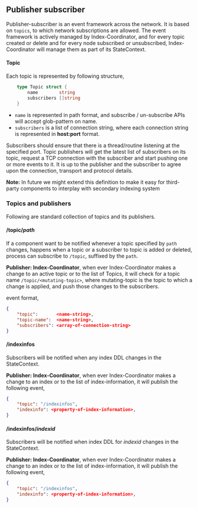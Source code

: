 ## Publisher subscriber

Publisher-subscriber is an event framework across the network. It is based on
`topics`, to which network subscriptions are allowed. The event framework is
actively managed by Index-Coordinator, and for every topic created or delete
and for every node subscribed or unsubscribed, Index-Coordinator will manage
them as part of its StateContext.

#### Topic

Each topic is represented by following structure,

```go
    type Topic struct {
        name        string
        subscribers []string
    }
```

- `name` is represented in path format, and subscribe / un-subscribe APIs will
  accept glob-pattern on name.
- `subscribers` is a list of connection string, where each connection string
  is represented in **host:port** format.

Subscribers should ensure that there is a thread/routine listening at the
specified port. Topic publishers will get the latest list of subscribers on
its topic, request a TCP connection with the subscriber and start pushing one
or more events to it.  It is up to the publisher and the subscriber to agree
upon the connection, transport and protocol details.

**Note:** In future we might extend this definition to make it easy for
third-party components to interplay with secondary indexing system

### Topics and publishers

Following are standard collection of topics and its publishers.

#### /topic/_path_

If a component want to be notified whenever a topic specified by `path`
changes, happens when a topic or a subscriber to topic is added or deleted,
process can subscribe to `/topic`, suffixed by the `path`.

**Publisher: Index-Coordinator**, when ever Index-Coordinator makes a change
to an active topic or to the list of Topics, it will check for a topic name
`/topic/<mutating-topic>`, where mutating-topic is the topic to which a change
is applied, and push those changes to the subscribers.

event format,
```json
{
    "topic":       <name-string>,
    "topic-name":  <name-string>,
    "subscribers": <array-of-connection-string>
}
```

#### /indexinfos

Subscribers will be notified when any index DDL changes in the StateContext.

**Publisher: Index-Coordinator**, when ever Index-Coordinator makes a change
to an index or to the list of index-information, it will publish the following
event,

```json
{
    "topic": "/indexinfos",
    "indexinfo": <property-of-index-information>,
}
```

#### /indexinfos/_indexid_

Subscribers will be notified when index DDL for _indexid_ changes in the
StateContext.

**Publisher: Index-Coordinator**, when ever Index-Coordinator makes a change
to an index or to the list of index-information, it will publish the following
event,

```json
{
    "topic": "/indexinfos",
    "indexinfo": <property-of-index-information>,
}
```
